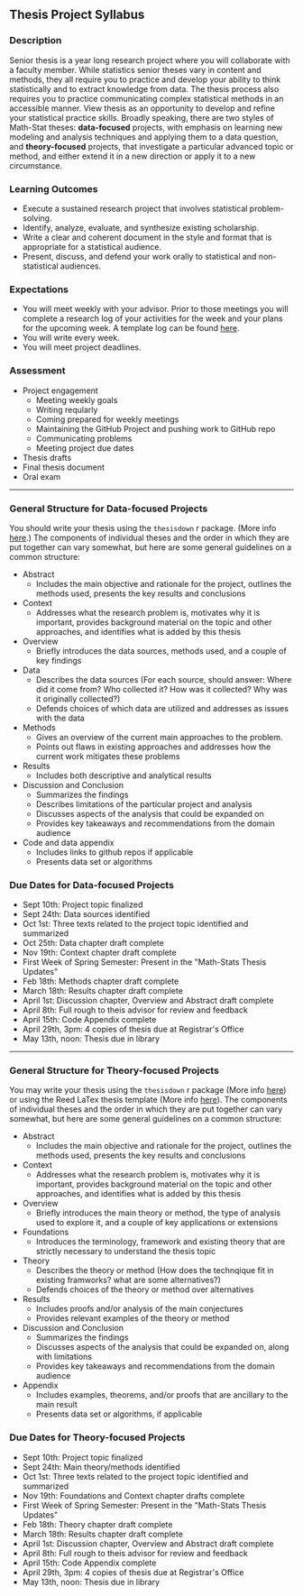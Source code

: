 ## Thesis Project Syllabus

### Description

Senior thesis is a year long research project where you will collaborate with a faculty member. While statistics senior theses vary in content and methods, they all require you to practice and develop your ability to think statistically and to extract knowledge from data.  The thesis process also requires you to practice communicating complex statistical methods in an accessible manner.  View thesis as an opportunity to develop and refine your statistical practice skills. Broadly speaking, there are two styles of Math-Stat theses: **data-focused** projects, with emphasis on learning new modeling and analysis techniques and applying them to a data question, and **theory-focused** projects, that investigate a particular advanced topic or method, and either extend it in a new direction or apply it to a new circumstance.

### Learning Outcomes

* Execute a sustained research project that involves statistical problem-solving.
* Identify, analyze, evaluate, and synthesize existing scholarship.
* Write a clear and coherent document in the style and format that is appropriate for a statistical audience.
* Present, discuss, and defend your work orally to statistical and non-statistical audiences.

### Expectations

* You will meet weekly with your advisor.  Prior to those meetings you will complete a research log of your activities for the week and your plans for the upcoming week.  A template log can be found [here](https://github.com/Reed-Statistics/thesis/blob/master/template_log.md).  
* You will write every week.  
* You will meet project deadlines.

### Assessment

* Project engagement
    + Meeting weekly goals
    + Writing reqularly
    + Coming prepared for weekly meetings
    + Maintaining the GitHub Project and pushing work to GitHub repo
    + Communicating problems
    + Meeting project due dates
* Thesis drafts
* Final thesis document
* Oral exam

************************************



### General Structure for Data-focused Projects

You should write your thesis using the `thesisdown` r package. (More info [here](https://github.com/ismayc/thesisdown).) The components of individual theses and the order in which they are put together can vary somewhat, but here are some general guidelines on a common structure:

* Abstract
    + Includes the main objective and rationale for the project, outlines the methods used, presents the key results and conclusions
* Context
    + Addresses what the research problem is, motivates why it is important, provides background material on the topic and other approaches, and identifies what is added by this thesis   
* Overview
    + Briefly introduces the data sources, methods used, and a couple of key findings
* Data
    + Describes the data sources (For each source, should answer: Where did it come from? Who collected it? How was it collected? Why was it originally collected?)
    + Defends choices of which data are utilized and addresses as issues with the data
* Methods 
    + Gives an overview of the current main approaches to the problem.
    + Points out flaws in existing approaches and addresses how the current work mitigates these problems
* Results
    + Includes both descriptive and analytical results
* Discussion and Conclusion
    + Summarizes the findings
    + Describes limitations of the particular project and analysis
    + Discusses aspects of the analysis that could be expanded on
    + Provides key takeaways and recommendations from the domain audience
* Code and data appendix
    + Includes links to github repos if applicable
    + Presents data set or algorithms

### Due Dates for Data-focused Projects

* Sept 10th: Project topic finalized
* Sept 24th: Data sources identified
* Oct 1st: Three texts related to the project topic identified and summarized
* Oct 25th: Data chapter draft complete
* Nov 19th: Context chapter draft complete
* First Week of Spring Semester: Present in the "Math-Stats Thesis Updates"
* Feb 18th: Methods chapter draft complete
* March 18th: Results chapter draft complete
* April 1st: Discussion chapter, Overview and Abstract draft complete
* April 8th: Full rough to theis advisor for review and feedback
* April 15th: Code Appendix complete 
* April 29th, 3pm: 4 copies of thesis due at Registrar's Office
* May 13th, noon: Thesis due in library

******************************************************


### General Structure for Theory-focused Projects

You may write your thesis using the `thesisdown` r package (More info [here](https://github.com/ismayc/thesisdown)) or using the Reed LaTex thesis template (More info [here](https://www.reed.edu/cis/help/LaTeX/thesis.html)). The components of individual theses and the order in which they are put together can vary somewhat, but here are some general guidelines on a common structure:

* Abstract
    + Includes the main objective and rationale for the project, outlines the methods used, presents the key results and conclusions
* Context
    + Addresses what the research problem is, motivates why it is important, provides background material on the topic and other approaches, and identifies what is added by this thesis   
* Overview
    + Briefly introduces the main theory or method, the type of analysis used to explore it, and a couple of key applications or extensions
* Foundations
    + Introduces the terminology, framework and existing theory that are strictly necessary to understand the thesis topic
* Theory
    + Describes the theory or method (How does the technqique fit in existing framworks? what are some alternatives?)
    + Defends choices of the theory or method over alternatives
* Results
    + Includes proofs and/or analysis of the main conjectures
    + Provides relevant examples of the theory or method
* Discussion and Conclusion
    + Summarizes the findings
    + Discusses aspects of the analysis that could be expanded on, along with limitations
    + Provides key takeaways and recommendations from the domain audience
* Appendix
    + Includes examples, theorems, and/or proofs that are ancillary to the main result
    + Presents data set or algorithms, if applicable

### Due Dates for Theory-focused Projects

* Sept 10th: Project topic finalized
* Sept 24th: Main theory/methods identified
* Oct 1st: Three texts related to the project topic identified and summarized
* Nov 19th: Foundations and Context chapter drafts complete
* First Week of Spring Semester: Present in the "Math-Stats Thesis Updates"
* Feb 18th: Theory chapter draft complete
* March 18th: Results chapter draft complete
* April 1st: Discussion chapter, Overview and Abstract draft complete
* April 8th: Full rough to theis advisor for review and feedback
* April 15th: Code Appendix complete 
* April 29th, 3pm: 4 copies of thesis due at Registrar's Office
* May 13th, noon: Thesis due in library
